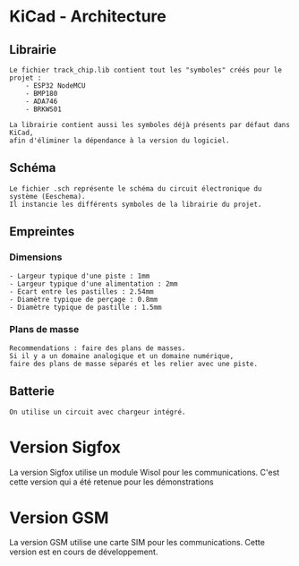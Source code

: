 # KiCad - Architecture

## Librairie
```
Le fichier track_chip.lib contient tout les "symboles" créés pour le projet :
	- ESP32 NodeMCU
	- BMP180
	- ADA746
	- BRKWS01

La librairie contient aussi les symboles déjà présents par défaut dans KiCad, 
afin d'éliminer la dépendance à la version du logiciel.
```

## Schéma
```
Le fichier .sch représente le schéma du circuit électronique du système (Eeschema).
Il instancie les différents symboles de la librairie du projet.
```

## Empreintes

### Dimensions
```
- Largeur typique d'une piste : 1mm
- Largeur typique d'une alimentation : 2mm
- Ecart entre les pastilles : 2.54mm
- Diamètre typique de perçage : 0.8mm
- Diamètre typique de pastille : 1.5mm
```

### Plans de masse
```
Recommendations : faire des plans de masses.
Si il y a un domaine analogique et un domaine numérique, 
faire des plans de masse séparés et les relier avec une piste.
```

## Batterie
```
On utilise un circuit avec chargeur intégré.
```
# Version Sigfox
La version Sigfox utilise un module Wisol pour les communications.
C'est cette version qui a été retenue pour les démonstrations

# Version GSM
La version GSM utilise une carte SIM pour les communications.
Cette version est en cours de développement.
